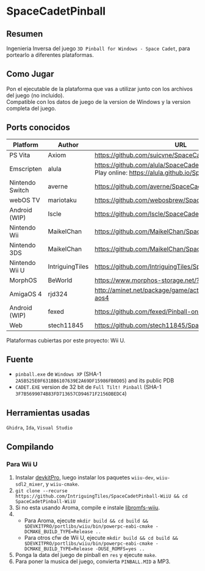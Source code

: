 <!-- markdownlint-disable-file MD033 -->

# SpaceCadetPinball

## Resumen

Ingenieria Inversa del juego `3D Pinball for Windows - Space Cadet`, para portearlo a diferentes plataformas.

## Como Jugar

Pon el ejecutable de la plataforma que vas a utilizar junto con los archivos del juego (no incluido).\
Compatible con los datos de juego de la version de Windows y la version completa del juego.

## Ports conocidos

| Platform           | Author          | URL                                                                                                        |
| ------------------ | --------------- | ---------------------------------------------------------------------------------------------------------- |
| PS Vita            | Axiom           | <https://github.com/suicvne/SpaceCadetPinball_Vita>                                                        |
| Emscripten         | alula           | <https://github.com/alula/SpaceCadetPinball> <br> Play online: <https://alula.github.io/SpaceCadetPinball> |
| Nintendo Switch    | averne          | <https://github.com/averne/SpaceCadetPinball-NX>                                                           |
| webOS TV           | mariotaku       | <https://github.com/webosbrew/SpaceCadetPinball>                                                           |
| Android (WIP)      | Iscle           | https://github.com/Iscle/SpaceCadetPinball                                                                 |
| Nintendo Wii       | MaikelChan      | https://github.com/MaikelChan/SpaceCadetPinball                                                            |
| Nintendo 3DS       | MaikelChan      | https://github.com/MaikelChan/SpaceCadetPinball/tree/3ds                                                   |
| Nintendo Wii U     | IntriguingTiles | https://github.com/IntriguingTiles/SpaceCadetPinball-WiiU                                                  |
| MorphOS            | BeWorld         | https://www.morphos-storage.net/?id=1688897                                                                |
| AmigaOS 4          | rjd324          | http://aminet.net/package/game/actio/spacecadetpinball-aos4                                                |
| Android (WIP)      | fexed           | https://github.com/fexed/Pinball-on-Android                                                                |
| Web                | stech11845      | https://github.com/stech11845/SpaceCadetPinball-web

Plataformas cubiertas por este proyecto: Wii U.



## Fuente

* `pinball.exe` de `Windows XP` (SHA-1 `2A5B525E0F631BB6107639E2A69DF15986FB0D05`) and its public PDB
* `CADET.EXE` version de 32 bit de `Full Tilt! Pinball` (SHA-1 `3F7B5699074B83FD713657CD94671F2156DBEDC4`)

## Herramientas usadas

`Ghidra`, `Ida`, `Visual Studio`

## Compilando

### Para Wii U

1. Instalar [devkitPro](https://devkitpro.org/wiki/Getting_Started), luego instalar los paquetes `wiiu-dev`, `wiiu-sdl2_mixer`, y `wiiu-cmake`.
2. `git clone --recurse https://github.com/IntriguingTiles/SpaceCadetPinball-WiiU && cd SpaceCadetPinball-WiiU` 
3. Si no esta usando Aroma, compile e instale [libromfs-wiiu](https://github.com/yawut/libromfs-wiiu).
4.
    - Para Aroma, ejecute `mkdir build && cd build && $DEVKITPRO/portlibs/wiiu/bin/powerpc-eabi-cmake -DCMAKE_BUILD_TYPE=Release ..`
    - Para otros cfw de Wii U, ejecute `mkdir build && cd build && $DEVKITPRO/portlibs/wiiu/bin/powerpc-eabi-cmake -DCMAKE_BUILD_TYPE=Release -DUSE_ROMFS=yes ..`
5. Ponga la data del juego de pinball en `res` y ejecute `make`.
6. Para poner la musica del juego, convierta `PINBALL.MID` a MP3.
